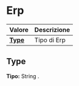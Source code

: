 # Erp

| Valore | Descrizione |
| :--- | :--- |
| [**Type**](erp.md#type) | Tipo di Erp |

## Type

**Tipo:** String
.